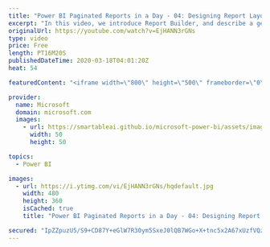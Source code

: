 ```yaml
---
title: "Power BI Paginated Reports in a Day - 04: Designing Report Layouts - Part 1"
excerpt: "In this video, we introduce Report Builder, and describe a general development methodology.  The Power BI Paginated Reports in a Day online course aims to empower you as a report author with the technical knowledge required to create, publish, and distribute Power BI paginated reports. We recommend you"
originalUrl: https://youtube.com/watch?v=EjHANN3rGNs
type: video
price: Free
length: PT16M20S
publishedDateTime: 2020-03-18T04:01:20Z
heat: 54

featuredContent: "<iframe width=\"800\" height=\"500\" frameborder=\"0\" src=\"https://www.youtube.com/embed/EjHANN3rGNs\" allow=\"accelerometer; autoplay; encrypted-media; gyroscope; picture-in-picture\" allowfullscreen></iframe>"

provider:
  name: Microsoft
  domain: microsoft.com
  images:
    - url: https://smartableai.github.io/microsoft-power-bi/assets/images/organizations/microsoft.com-50x50.jpg
      width: 50
      height: 50

topics:
  - Power BI

images:
  - url: https://i.ytimg.com/vi/EjHANN3rGNs/hqdefault.jpg
    width: 480
    height: 360
    isCached: true
    title: "Power BI Paginated Reports in a Day - 04: Designing Report Layouts - Part 1"

secured: "IpZZpuzU5/S9+CD87Y+eGlW7R30ym5SxeJ0lQB7WGo+X+tnc5x2A67xUzfVQzyBBkODHVawWtWKeJXy4B0KNKwR+wiYtuOD2wUDeAiIxNzw3jvHLp3PslIHrYk6vf4oYlq3gTOfNVUe35tOD11iQKleAT133ZZGi4k4uLMm5FpdIC4o7bEM+9yTBf42OmGMsTUWo2C4m4dDpbdwqWkJY8Jj4XX6eoDPSb6c1HxQHF/hJzhItsm4nBAF549SkaeHZrx/GuHhWMRu7kh1DMU6+IEmD8pu6vAHFC5Y5WvbJzCrEI8yoP44orWutkGO2t4klvp6AD7tV34hKAUWC54VLdtag/V23NbjgPEfl2jSqmwN/4K5bERUnIWDzNM7edwlhmkb3snjJrjWk6sFyCaF5xLRXfMqWkIbehOb5UbpInfg=;mDmXJbmfagAGa7ZViHrmYQ=="
---
```


